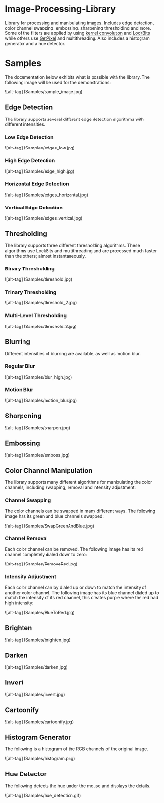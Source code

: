 # Image-Processing-Library
Library for processing and manipulating images. Includes edge detection, color channel swapping, embossing, sharpening thresholding and more. Some of the filters are applied by using <a href="https://en.wikipedia.org/wiki/Kernel_(image_processing)">kernel convolution</a> and <a href="https://msdn.microsoft.com/en-us/library/system.drawing.bitmap.lockbits(v=vs.110).aspx">LockBits</a> while others use <a href="https://msdn.microsoft.com/en-us/library/system.drawing.bitmap.getpixel(v=vs.110).aspx">GetPixel</a> and multithreading. Also includes a histogram generator and a hue detector.

# Samples

The documentation below exhibits what is possible with the library. The following image will be used for the demonstrations:

![alt-tag] (Samples/sample_image.jpg)

## Edge Detection

The library supports several different edge detection algorithms with different intensities.

### Low Edge Detection

![alt-tag] (Samples/edges_low.jpg)

### High Edge Detection

![alt-tag] (Samples/edge_high.jpg)

### Horizontal Edge Detection

![alt-tag] (Samples/edges_horizontal.jpg)

### Vertical Edge Detection

![alt-tag] (Samples/edges_vertical.jpg)

## Thresholding

The library supports three different thresholding algorithms. These algorithms use LockBits and multithreading and are processed much faster than the others; almost instantaneously.

### Binary Thresholding

![alt-tag] (Samples/threshold.jpg)

### Trinary Thresholding

![alt-tag] (Samples/threshold_2.jpg)

### Multi-Level Thresholding

![alt-tag] (Samples/threshold_3.jpg)

## Blurring

Different intensities of blurring are available, as well as motion blur.

### Regular Blur

![alt-tag] (Samples/blur_high.jpg)

### Motion Blur

![alt-tag] (Samples/motion_blur.jpg)

## Sharpening

![alt-tag] (Samples/sharpen.jpg)

## Embossing

![alt-tag] (Samples/emboss.jpg)

## Color Channel Manipulation

The library supports many different algorithms for manipulating the color channels, including swapping, removal and intensity adjustment:

### Channel Swapping

The color channels can be swapped in many different ways. The following image has its green and blue channels swapped:

![alt-tag] (Samples/SwapGreenAndBlue.jpg)

### Channel Removal

Each color channel can be removed. The following image has its red channel completely dialed down to zero:

![alt-tag] (Samples/RemoveRed.jpg)

### Intensity Adjustment

Each color channel can by dialed up or down to match the intensity of another color channel. The following image has its blue channel dialed up to match the intensity of its red channel, this creates purple where the red had high intensity:

![alt-tag] (Samples/BlueToRed.jpg)

## Brighten

![alt-tag] (Samples/brighten.jpg)

## Darken

![alt-tag] (Samples/darken.jpg)

## Invert

![alt-tag] (Samples/invert.jpg)

## Cartoonify

![alt-tag] (Samples/cartoonify.jpg)

## Histogram Generator

The following is a histogram of the RGB channels of the original image.

![alt-tag] (Samples/histogram.png)

## Hue Detector

The following detects the hue under the mouse and displays the details.

![alt-tag] (Samples/hue_detection.gif)
